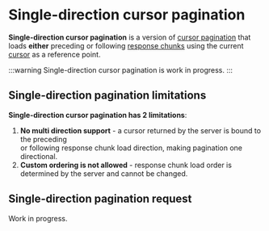 # Single-direction cursor pagination
**Single-direction cursor pagination** is a version of 
[cursor pagination](cursor-pagination.md) 
that loads **either** preceding or following [response chunks](pagination.md#response-chunk) 
using the current [cursor](cursor-pagination.md#what-is-a-cursor) as a reference point. 

:::warning
Single-direction cursor pagination is work in progress.
:::

## Single-direction pagination limitations
**Single-direction cursor pagination has 2 limitations**:
1. **No multi direction support** - a cursor returned by the server is bound to the preceding  
or following response chunk load direction, making pagination one directional.
2. **Custom ordering is not allowed** - response chunk load order
is determined by the server and cannot be changed.

## Single-direction pagination request
Work in progress.